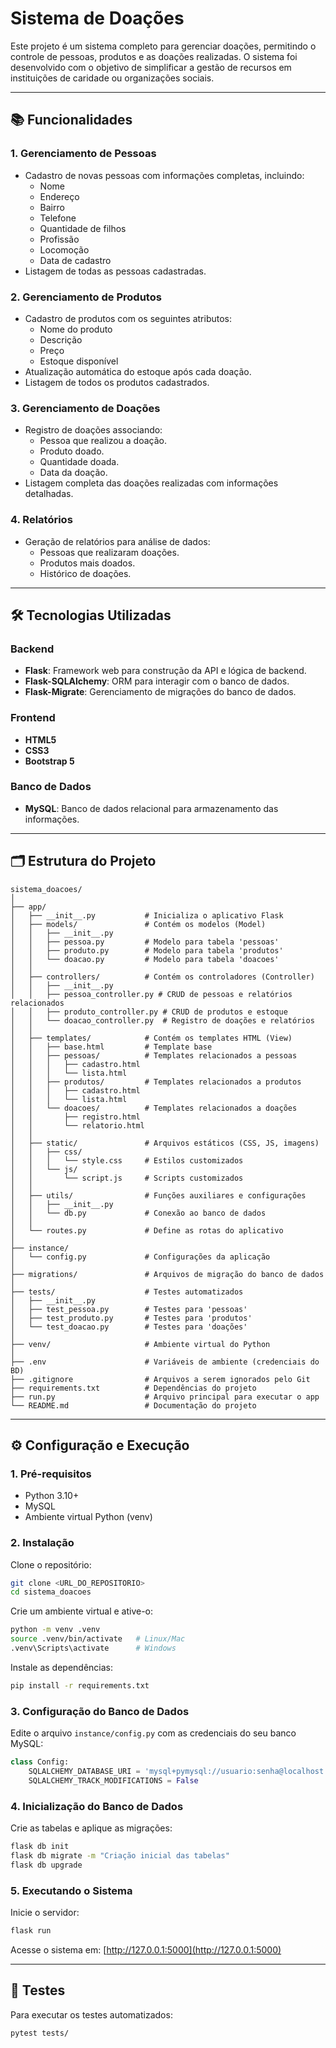 # Sistema de Doações

Este projeto é um sistema completo para gerenciar doações, permitindo o controle de pessoas, produtos e as doações realizadas. O sistema foi desenvolvido com o objetivo de simplificar a gestão de recursos em instituições de caridade ou organizações sociais.

---

## 📚 Funcionalidades

### 1. Gerenciamento de Pessoas
- Cadastro de novas pessoas com informações completas, incluindo:
  - Nome
  - Endereço
  - Bairro
  - Telefone
  - Quantidade de filhos
  - Profissão
  - Locomoção
  - Data de cadastro
- Listagem de todas as pessoas cadastradas.

### 2. Gerenciamento de Produtos
- Cadastro de produtos com os seguintes atributos:
  - Nome do produto
  - Descrição
  - Preço
  - Estoque disponível
- Atualização automática do estoque após cada doação.
- Listagem de todos os produtos cadastrados.

### 3. Gerenciamento de Doações
- Registro de doações associando:
  - Pessoa que realizou a doação.
  - Produto doado.
  - Quantidade doada.
  - Data da doação.
- Listagem completa das doações realizadas com informações detalhadas.

### 4. Relatórios
- Geração de relatórios para análise de dados:
  - Pessoas que realizaram doações.
  - Produtos mais doados.
  - Histórico de doações.

---

## 🛠️ Tecnologias Utilizadas

### Backend
- **Flask**: Framework web para construção da API e lógica de backend.
- **Flask-SQLAlchemy**: ORM para interagir com o banco de dados.
- **Flask-Migrate**: Gerenciamento de migrações do banco de dados.

### Frontend
- **HTML5**
- **CSS3**
- **Bootstrap 5**

### Banco de Dados
- **MySQL**: Banco de dados relacional para armazenamento das informações.

---

## 🗂️ Estrutura do Projeto

```plaintext
sistema_doacoes/
│
├── app/
│   ├── __init__.py           # Inicializa o aplicativo Flask
│   ├── models/               # Contém os modelos (Model)
│   │   ├── __init__.py
│   │   ├── pessoa.py         # Modelo para tabela 'pessoas'
│   │   ├── produto.py        # Modelo para tabela 'produtos'
│   │   └── doacao.py         # Modelo para tabela 'doacoes'
│   │
│   ├── controllers/          # Contém os controladores (Controller)
│   │   ├── __init__.py
│   │   ├── pessoa_controller.py # CRUD de pessoas e relatórios relacionados
│   │   ├── produto_controller.py # CRUD de produtos e estoque
│   │   └── doacao_controller.py  # Registro de doações e relatórios
│   │
│   ├── templates/            # Contém os templates HTML (View)
│   │   ├── base.html         # Template base
│   │   ├── pessoas/          # Templates relacionados a pessoas
│   │   │   ├── cadastro.html
│   │   │   └── lista.html
│   │   ├── produtos/         # Templates relacionados a produtos
│   │   │   ├── cadastro.html
│   │   │   └── lista.html
│   │   └── doacoes/          # Templates relacionados a doações
│   │       ├── registro.html
│   │       └── relatorio.html
│   │
│   ├── static/               # Arquivos estáticos (CSS, JS, imagens)
│   │   ├── css/
│   │   │   └── style.css     # Estilos customizados
│   │   └── js/
│   │       └── script.js     # Scripts customizados
│   │
│   ├── utils/                # Funções auxiliares e configurações
│   │   ├── __init__.py
│   │   └── db.py             # Conexão ao banco de dados
│   │
│   └── routes.py             # Define as rotas do aplicativo
│
├── instance/
│   └── config.py             # Configurações da aplicação
│
├── migrations/               # Arquivos de migração do banco de dados
│
├── tests/                    # Testes automatizados
│   ├── __init__.py
│   ├── test_pessoa.py        # Testes para 'pessoas'
│   ├── test_produto.py       # Testes para 'produtos'
│   └── test_doacao.py        # Testes para 'doações'
│
├── venv/                     # Ambiente virtual do Python
│
├── .env                      # Variáveis de ambiente (credenciais do BD)
├── .gitignore                # Arquivos a serem ignorados pelo Git
├── requirements.txt          # Dependências do projeto
├── run.py                    # Arquivo principal para executar o app
└── README.md                 # Documentação do projeto
```

---

## ⚙️ Configuração e Execução

### 1. Pré-requisitos
- Python 3.10+
- MySQL
- Ambiente virtual Python (venv)

### 2. Instalação

Clone o repositório:

```bash
git clone <URL_DO_REPOSITORIO>
cd sistema_doacoes
```

Crie um ambiente virtual e ative-o:

```bash
python -m venv .venv
source .venv/bin/activate   # Linux/Mac
.venv\Scripts\activate      # Windows
```

Instale as dependências:

```bash
pip install -r requirements.txt
```

### 3. Configuração do Banco de Dados

Edite o arquivo `instance/config.py` com as credenciais do seu banco MySQL:

```python
class Config:
    SQLALCHEMY_DATABASE_URI = 'mysql+pymysql://usuario:senha@localhost:3306/sistema_doacoes'
    SQLALCHEMY_TRACK_MODIFICATIONS = False
```

### 4. Inicialização do Banco de Dados

Crie as tabelas e aplique as migrações:

```bash
flask db init
flask db migrate -m "Criação inicial das tabelas"
flask db upgrade
```

### 5. Executando o Sistema

Inicie o servidor:

```bash
flask run
```

Acesse o sistema em: [http://127.0.0.1:5000](http://127.0.0.1:5000)

---

## 🧪 Testes

Para executar os testes automatizados:

```bash
pytest tests/
```


